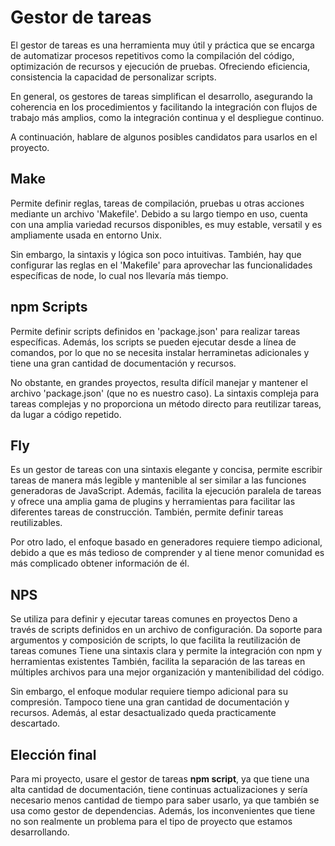 # Gestor de tareas

El gestor de tareas es una herramienta muy útil y práctica que se encarga de automatizar procesos repetitivos como la compilación del código, optimización de recursos y ejecución de pruebas. Ofreciendo eficiencia, consistencia la capacidad de personalizar scripts.

En general, os gestores de tareas simplifican el desarrollo, asegurando la coherencia en los procedimientos y facilitando la integración con flujos de trabajo más amplios, como la integración continua y el despliegue continuo.

A continuación, hablare de algunos posibles candidatos para usarlos en el proyecto.

## Make

Permite definir reglas, tareas de compilación, pruebas u otras acciones mediante un archivo 'Makefile'. Debido a su largo tiempo en uso, cuenta con una amplia variedad recursos disponibles, es muy estable, versatil y es ampliamente usada en entorno Unix.

Sin embargo, la sintaxis y lógica son poco intuitivas. También, hay que configurar las reglas en el 'Makefile' para aprovechar las funcionalidades específicas de node, lo cual nos llevaría más tiempo.


## npm Scripts

Permite definir scripts definidos en 'package.json' para realizar tareas específicas. Además, los scripts se pueden ejecutar desde a línea de comandos, por lo que no se necesita instalar herraminetas adicionales y tiene una gran cantidad de documentación y recursos.

No obstante, en grandes proyectos, resulta difícil manejar y mantener el archivo 'package.json' (que no es nuestro caso). La sintaxis compleja para tareas complejas y no proporciona un método directo para reutilizar tareas, da lugar a código repetido.


## Fly

Es un gestor de tareas con una sintaxis elegante y concisa, permite escribir tareas de manera más legible y mantenible al ser similar a las funciones generadoras de JavaScript. Además, facilita la ejecución paralela de tareas y ofrece una amplia gama de plugins y herramientas para facilitar las diferentes tareas de construcción. También, permite definir tareas reutilizables.

Por otro lado, el enfoque basado en generadores requiere tiempo adicional, debido a que es más tedioso de comprender y al tiene menor comunidad es más complicado obtener información de él.


## NPS

Se utiliza para definir y ejecutar tareas comunes en proyectos Deno a través de scripts definidos en un archivo de configuración. Da soporte para argumentos y composición de scripts, lo que facilita la reutilización de tareas comunes Tiene una sintaxis clara y permite la integración con npm y herramientas existentes También, facilita la separación de las tareas en múltiples archivos para una mejor organización y mantenibilidad del código.

Sin embargo, el enfoque modular requiere tiempo adicional para su compresión. Tampoco tiene una gran cantidad de documentación y recursos. Además, al estar desactualizado queda practicamente descartado.


## Elección final
Para mi proyecto, usare el gestor de tareas **npm script**, ya que tiene una alta cantidad de documentación, tiene continuas actualizaciones y sería necesario menos cantidad de tiempo para saber usarlo, ya que también se usa como gestor de dependencias. Además, los inconvenientes que tiene no son realmente un problema para el tipo de proyecto que estamos desarrollando.